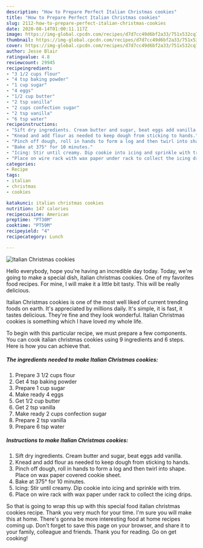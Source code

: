 ```yaml
---
description: "How to Prepare Perfect Italian Christmas cookies"
title: "How to Prepare Perfect Italian Christmas cookies"
slug: 2112-how-to-prepare-perfect-italian-christmas-cookies
date: 2020-08-14T01:00:11.117Z
image: https://img-global.cpcdn.com/recipes/d7d7cc49d6bf2a33/751x532cq70/italian-christmas-cookies-recipe-main-photo.jpg
thumbnail: https://img-global.cpcdn.com/recipes/d7d7cc49d6bf2a33/751x532cq70/italian-christmas-cookies-recipe-main-photo.jpg
cover: https://img-global.cpcdn.com/recipes/d7d7cc49d6bf2a33/751x532cq70/italian-christmas-cookies-recipe-main-photo.jpg
author: Jesse Blair
ratingvalue: 4.8
reviewcount: 29945
recipeingredient:
- "3 1/2 cups flour"
- "4 tsp baking powder"
- "1 cup sugar"
- "4 eggs"
- "1/2 cup butter"
- "2 tsp vanilla"
- "2 cups confection sugar"
- "2 tsp vanilla"
- "6 tsp water"
recipeinstructions:
- "Sift dry ingredients. Cream butter and sugar, beat eggs add vanilla."
- "Knead and add flour as needed to keep dough from sticking to hands."
- "Pinch off dough, roll in hands to form a log and then twirl into shape. Place on wax paper covered cookie sheet."
- "Bake at 375° for 10 minutes."
- "Icing: Stir until creamy. Dip cookie into icing and sprinkle with trim."
- "Place on wire rack with wax paper under rack to collect the icing drips."
categories:
- Recipe
tags:
- italian
- christmas
- cookies

katakunci: italian christmas cookies 
nutrition: 147 calories
recipecuisine: American
preptime: "PT30M"
cooktime: "PT59M"
recipeyield: "4"
recipecategory: Lunch

---
```



![Italian Christmas cookies](https://img-global.cpcdn.com/recipes/d7d7cc49d6bf2a33/751x532cq70/italian-christmas-cookies-recipe-main-photo.jpg)

Hello everybody, hope you're having an incredible day today. Today, we're going to make a special dish, italian christmas cookies. One of my favorites food recipes. For mine, I will make it a little bit tasty. This will be really delicious.

Italian Christmas cookies is one of the most well liked of current trending foods on earth. It's appreciated by millions daily. It's simple, it is fast, it tastes delicious. They're fine and they look wonderful. Italian Christmas cookies is something which I have loved my whole life.




To begin with this particular recipe, we must prepare a few components. You can cook italian christmas cookies using 9 ingredients and 6 steps. Here is how you can achieve that.

<!--inarticleads1-->

##### The ingredients needed to make Italian Christmas cookies:

1. Prepare 3 1/2 cups flour
1. Get 4 tsp baking powder
1. Prepare 1 cup sugar
1. Make ready 4 eggs
1. Get 1/2 cup butter
1. Get 2 tsp vanilla
1. Make ready 2 cups confection sugar
1. Prepare 2 tsp vanilla
1. Prepare 6 tsp water




<!--inarticleads2-->

##### Instructions to make Italian Christmas cookies:

1. Sift dry ingredients. Cream butter and sugar, beat eggs add vanilla.
1. Knead and add flour as needed to keep dough from sticking to hands.
1. Pinch off dough, roll in hands to form a log and then twirl into shape. Place on wax paper covered cookie sheet.
1. Bake at 375° for 10 minutes.
1. Icing: Stir until creamy. Dip cookie into icing and sprinkle with trim.
1. Place on wire rack with wax paper under rack to collect the icing drips.




So that is going to wrap this up with this special food italian christmas cookies recipe. Thank you very much for your time. I'm sure you will make this at home. There's gonna be more interesting food at home recipes coming up. Don't forget to save this page on your browser, and share it to your family, colleague and friends. Thank you for reading. Go on get cooking!
